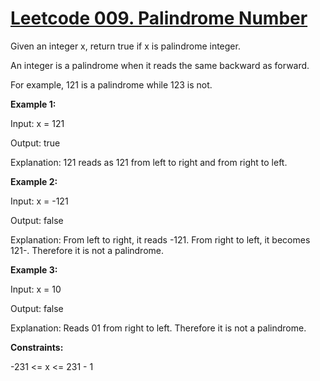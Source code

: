 # [Leetcode 009. Palindrome Number](https://leetcode.com/problems/palindrome-number/)

Given an integer x, return true if x is palindrome integer.

An integer is a palindrome when it reads the same backward as forward.

For example, 121 is a palindrome while 123 is not.

**Example 1:**

Input: x = 121

Output: true

Explanation: 121 reads as 121 from left to right and from right to left.

**Example 2:**

Input: x = -121

Output: false

Explanation: From left to right, it reads -121. From right to left, it becomes 121-. Therefore it is not a palindrome.

**Example 3:**

Input: x = 10

Output: false

Explanation: Reads 01 from right to left. Therefore it is not a palindrome.

**Constraints:**

-231 <= x <= 231 - 1
